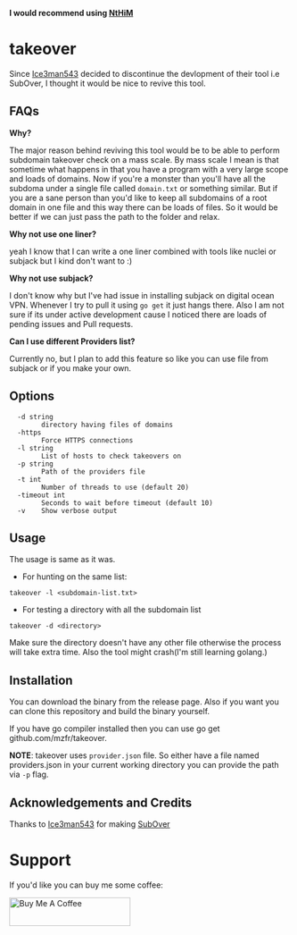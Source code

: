 **I would recommend using [NtHiM](https://github.com/TheBinitGhimire/NtHiM/tree/main/src)**
# takeover

Since [Ice3man543](https://github.com/Ice3man543) decided to discontinue the devlopment of their tool i.e SubOver, I thought it would be nice to revive this tool.

## FAQs

__Why?__

The major reason behind reviving this tool would be to be able to perform subdomain takeover check on a mass scale. By mass scale I mean is that sometime what happens in that you have a program with a very large scope and loads of domains. Now if you're a monster than you'll have all the subdoma under a single file called `domain.txt` or something similar. But if you are a sane person than you'd like to keep all subdomains of a root domain in one file and this way there can be loads of files. So it would be better if we can just pass the path to the folder and relax.

__Why not use one liner?__

yeah I know that I can write a one liner combined with tools like nuclei or subjack but I kind don't want to :)

__Why not use subjack?__

I don't know why but I've had issue in installing subjack on digital ocean VPN. Whenever I try to pull it using `go get` it just hangs there. Also I am not sure if its under active development cause I noticed there are loads of pending issues and Pull requests.

__Can I use different Providers list?__

Currently no, but I plan to add this feature so like you can use file from subjack or if you make your own.


## Options

```
  -d string
        directory having files of domains
  -https
        Force HTTPS connections
  -l string
        List of hosts to check takeovers on
  -p string
        Path of the providers file
  -t int
        Number of threads to use (default 20)
  -timeout int
        Seconds to wait before timeout (default 10)
  -v    Show verbose output
```

## Usage

The usage is same as it was.

* For hunting on the same list:

```
takeover -l <subdomain-list.txt>
```

* For testing a directory with all the subdomain list

```
takeover -d <directory>
```

Make sure the directory doesn't have any other file otherwise the process will take extra time. Also the tool might crash(I'm still learning golang.)

## Installation

You can download the binary from the release page. Also if you want you can clone this repository and build the binary yourself.

If you have go compiler installed then you can use go get github.com/mzfr/takeover.

__NOTE__: takeover uses `provider.json` file. So either have a file named providers.json in your current working directory  you can provide the path via `-p` flag.

## Acknowledgements and Credits

Thanks to [Ice3man543](https://github.com/Ice3man543) for making [SubOver](https://github.com/Ice3man543/SubOver)

# Support

If you'd like you can buy me some coffee:

<a href="https://www.buymeacoffee.com/mzfr" target="_blank"><img src="https://cdn.buymeacoffee.com/buttons/default-orange.png" alt="Buy Me A Coffee" style="height: 51px !important;width: 217px !important;" ></a>
